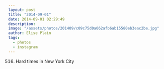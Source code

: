 ```yaml
---
layout: post
title: "2014-09-01"
date: 2014-09-01 02:29:49
description: 
image: "/assets/photos/201409/c09c75d0a062afb6ab15580eb3eac2be.jpg"
author: Elise Plain
tags: 
  - photos
  - instagram
---
```


516. Hard times in New York City
<p></p>

